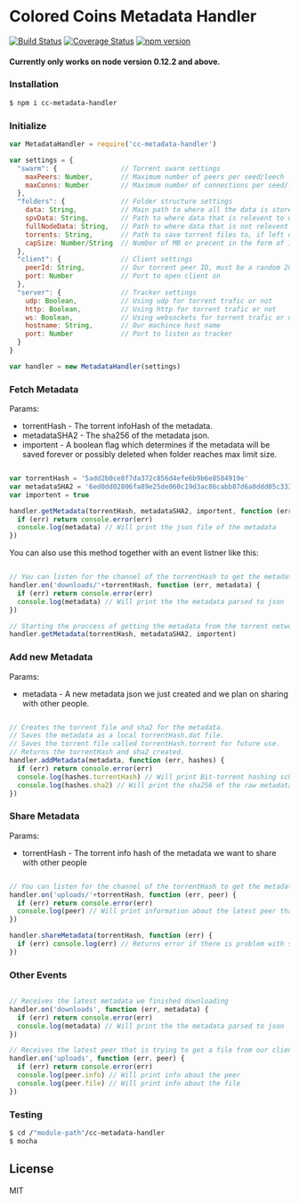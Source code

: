 # Colored Coins Metadata Handler
[![Build Status](https://travis-ci.org/Colored-Coins/Metadata-Handler.svg?branch=master)](https://travis-ci.org/Colored-Coins/Metadata-Handler) [![Coverage Status](https://coveralls.io/repos/Colored-Coins/Metadata-Handler/badge.svg?branch=master)](https://coveralls.io/r/Colored-Coins/Metadata-Handler?branch=master) [![npm version](https://badge.fury.io/js/cc-metadata-handler.svg)](http://badge.fury.io/js/cc-metadata-handler)

#### Currently only works on node version 0.12.2 and above.

### Installation

```sh
$ npm i cc-metadata-handler
```


### Initialize

```js
var MetadataHandler = require('cc-metadata-handler')

var settings = {
  "swarm": {                // Torrent swarm settings
    maxPeers: Number,       // Maximum number of peers per seed/leech
    maxConns: Number        // Maximum number of connections per seed/leech
  },
  "folders": {              // Folder structure settings
    data: String,           // Main path to where all the data is stored
    spvData: String,        // Path to where data that is relevent to us is stored relative to the main path
    fullNodeData: String,   // Path to where data that is not relevent to us is stored relative to the main path
    torrents: String,       // Path to save torrent files to, if left empty, all the torrent references will be saved in memory and will be lost on restart
    capSize: Number/String  // Number of MB or precent in the form of 12%
  },
  "client": {               // Client settings
    peerId: String,         // Our torrent peer ID, must be a random 20 byte hex. Best practice is to use sha1 on a random string or use a good random number generator
    port: Number            // Port to open client on
  },
  "server": {               // Tracker settings
    udp: Boolean,           // Using udp for torrent trafic or not
    http: Boolean,          // Using http for torrent trafic or not
    ws: Boolean,            // Using websockets for torrent trafic or not
    hostname: String,       // Our machince host name
    port: Number            // Port to listen as tracker
  }
}

var handler = new MetadataHandler(settings)
```

### Fetch Metadata

Params:
  - torrentHash - The torrent infoHash of the metadata.
  - metadataSHA2 - The sha256 of the metadata json.
  - importent - A boolean flag which determines if the metadata will be saved forever or possibly deleted when folder reaches max limit size.

```js

var torrentHash = '5add2b0ce8f7da372c856d4efe6b9b6e8584919e'
var metadataSHA2 = '6ed0dd02806fa89e25de060c19d3ac86cabb87d6a0ddd05c333b84f4'
var importent = true

handler.getMetadata(torrentHash, metadataSHA2, importent, function (err, metadata) {
  if (err) return console.error(err)
  console.log(metadata) // Will print the json file of the metadata
})

```

You can also use this method together with an event listner like this:

```js

// You can listen for the channel of the torrentHash to get the metadata
handler.on('downloads/'+torrentHash, function (err, metadata) {
  if (err) return console.error(err)
  console.log(metadata) // Will print the the metadata parsed to json
})

// Starting the proccess of getting the metadata from the torrent network.
handler.getMetadata(torrentHash, metadataSHA2, importent)

```

### Add new Metadata

Params:
  - metadata - A new metadata json we just created and we plan on sharing with other people.

```js

// Creates the torrent file and sha2 for the metadata.
// Saves the metadata as a local torrentHash.dat file.
// Saves the torrent file called torrentHash.torrent for future use.
// Returns the torrentHash and sha2 created.
handler.addMetadata(metadata, function (err, hashes) {
  if (err) return console.error(err)
  console.log(hashes.torrentHash) // Will print Bit-torrent hashing scheme using sha1 as the hashing algorithem
  console.log(hashes.sha2) // Will print the sha256 of the raw metadata file
})

```

### Share Metadata

Params:
  - torrentHash - The torrent info hash of the metadata we want to share with other people

```js

// You can listen for the channel of the torrentHash to get the metadata
handler.on('uploads/'+torrentHash, function (err, peer) {
  if (err) return console.error(err)
  console.log(peer) // Will print information about the latest peer that is trying to download the metadata from your client
})

handler.shareMetadata(torrentHash, function (err) {
  if (err) console.log(err) // Returns error if there is problem with sharing the file
})

```

### Other Events

```js

// Receives the latest metadata we finished downloading
handler.on('downloads', function (err, metadata) {
  if (err) return console.error(err)
  console.log(metadata) // Will print the the metadata parsed to json
})

// Receives the latest peer that is trying to get a file from our client and the file it's trying to get
handler.on('uploads', function (err, peer) {
  if (err) return console.error(err)
  console.log(peer.info) // Will print info about the peer
  console.log(peer.file) // Will print info about the file
})

```

### Testing

```sh
$ cd /"module-path"/cc-metadata-handler
$ mocha
```


License
----

MIT